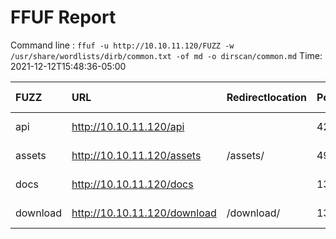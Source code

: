 # FFUF Report

  Command line : `ffuf -u http://10.10.11.120/FUZZ -w /usr/share/wordlists/dirb/common.txt -of md -o dirscan/common.md`
  Time: 2021-12-12T15:48:36-05:00

  | FUZZ | URL | Redirectlocation | Position | Status Code | Content Length | Content Words | Content Lines | Content Type | ResultFile |
  | :- | :-- | :--------------- | :---- | :------- | :---------- | :------------- | :------------ | :--------- | :----------- |
  | api | http://10.10.11.120/api |  | 428 | 200 | 93 | 12 | 1 | application/json; charset=utf-8 |  |
  | assets | http://10.10.11.120/assets | /assets/ | 499 | 301 | 179 | 7 | 11 | text/html; charset=UTF-8 |  |
  | docs | http://10.10.11.120/docs |  | 1319 | 200 | 20720 | 6752 | 487 | text/html; charset=utf-8 |  |
  | download | http://10.10.11.120/download | /download/ | 1340 | 301 | 183 | 7 | 11 | text/html; charset=UTF-8 |  |
  